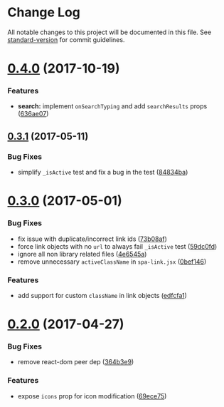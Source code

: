 # Change Log

All notable changes to this project will be documented in this file. See [standard-version](https://github.com/conventional-changelog/standard-version) for commit guidelines.

<a name="0.4.0"></a>
# [0.4.0](https://github.com/skipjack/react-banner/compare/v0.3.1...v0.4.0) (2017-10-19)


### Features

* **search:** implement `onSearchTyping` and add `searchResults` props ([636ae07](https://github.com/skipjack/react-banner/commit/636ae07))



<a name="0.3.1"></a>
## [0.3.1](https://github.com/skipjack/react-banner/compare/v0.3.0...v0.3.1) (2017-05-11)


### Bug Fixes

* simplify `_isActive` test and fix a bug in the test ([84834ba](https://github.com/skipjack/react-banner/commit/84834ba))



<a name="0.3.0"></a>
# [0.3.0](https://github.com/skipjack/react-banner/compare/v0.2.0...v0.3.0) (2017-05-01)


### Bug Fixes

* fix issue with duplicate/incorrect link ids ([73b08af](https://github.com/skipjack/react-banner/commit/73b08af))
* force link objects with no `url` to always fail `_isActive` test ([59dc0fd](https://github.com/skipjack/react-banner/commit/59dc0fd))
* ignore all non library related files ([4e6545a](https://github.com/skipjack/react-banner/commit/4e6545a))
* remove unnecessary `activeClassName` in `spa-link.jsx` ([0bef146](https://github.com/skipjack/react-banner/commit/0bef146))


### Features

* add support for custom `className` in link objects ([edfcfa1](https://github.com/skipjack/react-banner/commit/edfcfa1))



<a name="0.2.0"></a>
# [0.2.0](https://github.com/skipjack/react-banner/compare/v0.1.7...v0.2.0) (2017-04-27)


### Bug Fixes

* remove react-dom peer dep ([364b3e9](https://github.com/skipjack/react-banner/commit/364b3e9))


### Features

* expose `icons` prop for icon modification ([69ece75](https://github.com/skipjack/react-banner/commit/69ece75))
